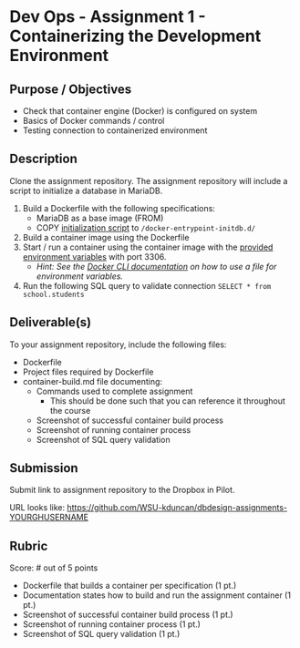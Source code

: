 # Dev Ops - Assignment 1 - Containerizing the Development Environment

## Purpose / Objectives

- Check that container engine (Docker) is configured on system
- Basics of Docker commands / control
- Testing connection to containerized environment

## Description

Clone the assignment repository.  The assignment repository will include a script to initialize a database in MariaDB.

1. Build a Dockerfile with the following specifications:
    - MariaDB as a base image (FROM)
    - COPY [initialization script](init.sql) to `/docker-entrypoint-initdb.d/`
2. Build a container image using the Dockerfile
3. Start / run a container using the container image with the [provided environment variables](variables.env) with port 3306.  
    - *Hint: See the [Docker CLI documentation](https://docs.docker.com/reference/cli/docker/container/run/#env) on how to use a file for environment variables.*
4. Run the following SQL query to validate connection `SELECT * from school.students`

## Deliverable(s)

To your assignment repository, include the following files:

- Dockerfile
- Project files required by Dockerfile
- container-build.md file documenting:
  - Commands used to complete assignment
    - This should be done such that you can reference it throughout the course
  - Screenshot of successful container build process
  - Screenshot of running container process
  - Screenshot of SQL query validation

## Submission

Submit link to assignment repository to the Dropbox in Pilot. 

URL looks like: https://github.com/WSU-kduncan/dbdesign-assignments-YOURGHUSERNAME

## Rubric

Score: # out of 5 points

- Dockerfile that builds a container per specification (1 pt.)
- Documentation states how to build and run the assignment container (1 pt.)
- Screenshot of successful container build process (1 pt.)
- Screenshot of running container process (1 pt.)
- Screenshot of SQL query validation (1 pt.)
